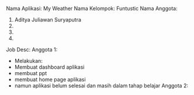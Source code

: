 Nama Aplikasi:  My Weather
Nama Kelompok: Funtustic
Nama Anggota:
1) Aditya Juliawan Suryaputra
2)
3)
4)

Job Desc:
Anggota 1: 
 - Melakukan: 
 - Membuat dashboard aplikasi
 - membuat ppt
 - membuat home page aplikasi
 - namun aplikasi belum selesai dan masih dalam tahap belajar
Anggota 2:
